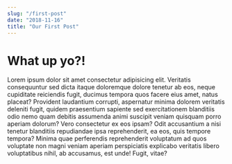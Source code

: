 ```yaml
---
slug: "/first-post"
date: "2018-11-16"
title: "Our First Post"
---
```


# What up yo?!

 Lorem ipsum dolor sit amet consectetur adipisicing elit. Veritatis consequuntur sed dicta itaque doloremque dolore tenetur ab eos, neque cupiditate reiciendis fugit, ducimus tempora quos facere eius amet, natus placeat? Provident laudantium corrupti, aspernatur minima dolorem veritatis deleniti fugit, quidem praesentium sapiente sed exercitationem blanditiis odio nemo quam debitis assumenda animi suscipit veniam quisquam porro aperiam dolorum? Vero consectetur ex eos ipsam? Odit accusantium a nisi tenetur blanditiis repudiandae ipsa reprehenderit, ea eos, quis tempore tempora? Minima quae perferendis reprehenderit voluptatum ad quos voluptate non magni veniam aperiam perspiciatis explicabo veritatis libero voluptatibus nihil, ab accusamus, est unde! Fugit, vitae?

